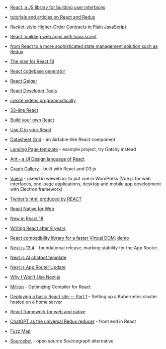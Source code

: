+ [React, a JS library for building user interfaces](https://facebook.github.io/react/)
+ [tutorials and articles on React and Redux](https://github.com/markerikson/react-redux-links)
+ [Racket-style Higher-Order Contracts in Plain JavaScript](https://github.com/sefaira/rho-contracts.js)
+ [React, building web apps with hava script](https://www.reddit.com/r/reactjs/)
+ [from React to a more sophisticated state management solution such as Redux](https://www.robinwieruch.de/learn-react-before-using-redux/)
+ [The plan for React 18](https://reactjs.org/blog/2021/06/08/the-plan-for-react-18.html)

+ [React codebase generator](https://divjoy.com/)
+ [React Geiger](https://github.com/kristiandupont/react-geiger)

+ [React Developer Tools](https://reactjs.org/blog/2019/08/15/new-react-devtools.html)
+ [create videos programmatically](https://github.com/remotion-dev/remotion)

+ [33-line React](https://leontrolski.github.io/33-line-react.html)
+ [Build your own React](https://pomb.us/build-your-own-react/)
+ [Use C in your React](https://github.com/elnardu/react-use-c)
+ [Datasheet Grid](https://react-datasheet-grid.netlify.app/) -  an Airtable-like React component

+ [Landing Page template](https://github.com/cruip/open-react-template) - example project, try Gatsby instead

+ [Ant - a UI Design language of React](https://ant.design/docs/react/introduce)

+ [Graph Gallery](https://www.react-graph-gallery.com/) - built with React and D3.js

+ [Vuera](https://github.com/akxcv/vuera)  - useed in weweb.io; to put vue in WordPress (Vue.js for web interfaces, one-page applications, desktop and mobile app development with Electron framework)
+ [Twitter's html produced by REACT](https://giuseppegurgone.com/twitter-html/)
+ [React Native for Web](https://necolas.github.io/react-native-web/)
+ [New in React 18](https://yagmurcetintas.com/journal/whats-new-in-react-18)
+ [Writing React after 8 years](https://nesbtesh.medium.com/how-i-write-react-after-8-years-12cbf82c351)
+ [React compatibility library for a faster Virtual DOM](https://github.com/aidenybai/million); [demo](https://github.com/aidenybai/million-react-compat)
+ [Next.js 13.4](https://nextjs.org/blog/next-13-4) - foundational release, marking stability for the App Router
+ [Next.js AI chatbot template](https://chat.vercel.ai/)
+ [Next.js App Router Update](https://nextjs.org/blog/june-2023-update)
+ [Why I Won't Use Next.js](https://www.epicweb.dev/why-i-wont-use-nextjs)
+ [Million](https://million.dev/blog/million-3.en-US) - Optimizing Compiler for React
+ [Deploying a basic React site — Part 1](https://jpegsfiles.medium.com/deploying-a-basic-react-site-part-1-setting-up-a-kubernetes-cluster-hosted-on-a-home-server-8db517d2bcda) - Setting up a Kubernetes cluster hosted on a home server
+ [React framework for web and native](https://onestack.dev/)


+ [ChatGPT as the universal Redux reducer](https://spindas.dreamwidth.org/4207.html) - front end in React
+ [Fuzz Map](https://www.fuzzmap.io/?welcome=1)
+ [Sourcebot](https://github.com/sourcebot-dev/sourcebot) - open source Sourcegraph alternative

